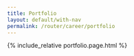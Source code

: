 ```yaml
---
title: Portfolio
layout: default/with-nav
permalink: /router/career/portfolio
---
```


<style>
  {% include_relative portfolio.page.css %}
</style>

{% include_relative portfolio.page.html %}
